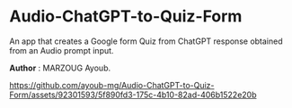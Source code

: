# Audio-ChatGPT-to-Quiz-Form

An app that creates a Google form Quiz from ChatGPT response obtained from an Audio prompt input.

**Author** : MARZOUG Ayoub.

  

https://github.com/ayoub-mg/Audio-ChatGPT-to-Quiz-Form/assets/92301593/5f890fd3-175c-4b10-82ad-406b1522e20b








